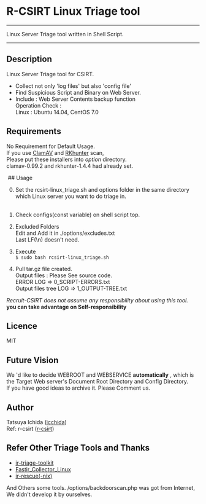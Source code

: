 R-CSIRT Linux Triage tool  
  ====  
  <hr />  
  Linux Server Triage tool written in Shell Script.    
  <hr />  
    
  ## Description    
  Linux Server Triage tool for CSIRT.       
  * Collect not only 'log files' but also 'config file'
  * Find Suspicious Script and Binary on Web Server.    
  * Include : Web Server Contents backup function    
  Operation Check :       
  	Linux : Ubuntu 14.04, CentOS 7.0    
           
  ## Requirements  
  No Requirement for Default Usage.  
  If you use [ClamAV](https://www.clamav.net) and [RKhunter](http://rkhunter.sourceforge.net) scan,  
  Please put these installers into *option* directory.    
  clamav-0.99.2 and rkhunter-1.4.4 had already set.  

  ## Usage  
  
0. Set the rcsirt-linux_triage.sh and options folder in the same directory which Linux server you want to do triage in.  
        
1. Check configs(const variable) on shell script top. 
        
2. Excluded Folders  
  Edit and Add it in ./options/excludes.txt  
  Last LF(\n) doesn't need.  
    
3. Execute  
  `$ sudo bash rcsirt-linux_triage.sh`  
    
4. Pull tar.gz file created.    
  	Output files : Please See source code.  
  		ERROR LOG => 0_SCRIPT-ERRORS.txt    
  		Output files tree LOG => 1_OUTPUT-TREE.txt  
    
  *Recruit-CSIRT does not assume any responsibility about using this tool.*      
  **you can take advantage on Self-responsibility**  
    
  ## Licence  
  MIT  
    
  ## Future Vision   
  We 'd like to decide WEBROOT and WEBSERVICE **automatically** , which is the Target Web server's Document Root Directory and Config Directory.  
  If you have good ideas to archive it. Please Comment us.  
    
  ## Author  
  Tatsuya Ichida  ([icchida](https://github.com/icchida))   
  Ref: r-csirt  ([r-csirt](https://github.com/r-csirt))   

  ## Refer Other Triage Tools and Thanks  
  * [ir-triage-toolkit](https://github.com/rshipp/ir-triage-toolkit)    		
  * [Fastir_Collector_Linux](https://github.com/SekoiaLab/Fastir_Collector_Linux)    
  * [ir-rescue(-nix)](https://github.com/diogo-fernan/ir-rescue)  

  And Others some tools.  /options/backdoorscan.php was got from Internet, We didn't develop it by ourselves.  
